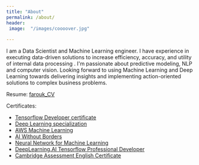 ```yaml
---
title: "About"
permalink: /about/
header:
 image:  "/images/coooover.jpg"
  
---
```


I am a Data Scientist and Machine Learning engineer. I have experience in executing data-driven solutions to increase efficiency, accuracy, and utility of internal data processing . I'm passionate about predictive modeling, NLP and computer vision. Looking forward to using Machine Learning and Deep Learning towards delivering insights and implementing action-oriented solutions to complex business problems. 

Resume: [farouk_CV](https://alpharouk.github.io/resume-CV/)

Certificates:
  - [Tensorflow Developer certificate](https://alpharouk.github.io/google-certificate/)
  - [Deep Learning specialization](https://alpharouk.github.io/DL-specialisazion/)
  - [AWS Machine Learning](https://alpharouk.github.io/AWS-ML/)
  - [AI Without Borders](https://alpharouk.github.io/AIWB/)
  - [Neural Network for Machine Learning ](https://alpharouk.github.io/NN-for-ML/)
  - [DeepLearning.AI Tensorflow Professional Developer](https://alpharouk.github.io/TF-pro/)
  - [Cambridge Assessment English Certificate](https://alpharouk.github.io/eng-cert/)
